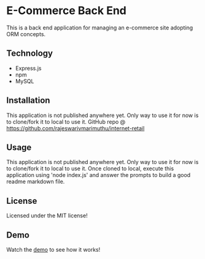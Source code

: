 # E-Commerce Back End
This is a back end application for managing an e-commerce site adopting ORM concepts.

## Technology
 - Express.js
 - npm 
 - MySQL

## Installation
This application is not published anywhere yet. Only way to use it for now is to clone/fork it to local to use it.
GitHub repo @ https://github.com/rajeswarivmarimuthu/internet-retail

## Usage
This application is not published anywhere yet. Only way to use it for now is to clone/fork it to local to use it. Once cloned to local, execute this application using 'node index.js' and answer the prompts to build a good readme markdown file.

## License
Licensed under the MIT license!

## Demo
Watch the [demo]() to see how it works! 